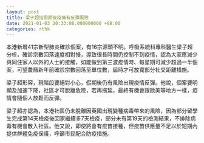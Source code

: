```yaml
---
layout: post
title: 梁子超指假期後疫情有反彈風險
date: 2021-01-03 20:33:08.000000000 +08:00
categories: rthk
---
```


本港新增41宗新型肺炎確診個案，有16宗源頭不明。呼吸系統科專科醫生梁子超分析，確診宗數回落速度相對慢，導致很長時間仍控制不到疫情，認為大家應減少與同住家人以外的人士的接觸，如能做到第三波疫情時、每星期可減少超過一半個案，可望農曆新年前確診宗數回落至單位數，屆時才可放寬部分社交距離措施。

梁子超形容，現階段要絕對小心，假期後仍有風險出現疫情反彈。他說，個案要明顯及加速下降，社區才可脫離危險，若再拖延，最終有機會跟歐美等地方一樣，疫情會隨個人放鬆而反彈。

梁子超亦認為，本港社區仍未脫離因英國出現變種病毒帶來的風險，因為部分留學生完成第14天檢疫後回家繼續多7天檢疫，部分未有第19天的檢測結果，不排除病毒有機會散入社區。他又說，即使將會有疫苗接種，但疫苗供應量不足以於短期內提供群體免疫保護，呼籲市民配合防疫措施。
